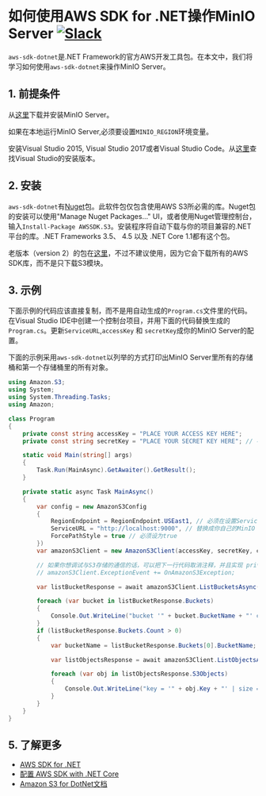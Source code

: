 # 如何使用AWS SDK for .NET操作MinIO Server [![Slack](https://slack.min.io/slack?type=svg)](https://slack.min.io)

`aws-sdk-dotnet`是.NET Framework的官方AWS开发工具包。在本文中，我们将学习如何使用`aws-sdk-dotnet`来操作MinIO Server。

## 1. 前提条件

从[这里](https://docs.min.io/docs/minio-quickstart-guide)下载并安装MinIO Server。

如果在本地运行MinIO Server,必须要设置`MINIO_REGION`环境变量。

安装Visual Studio 2015,  Visual Studio 2017或者Visual Studio Code。从[这里](https://www.visualstudio.com/downloads/)查找Visual Studio的安装版本。

## 2. 安装

`aws-sdk-dotnet`有[Nuget](https://www.nuget.org/packages/AWSSDK.S3/)包。此软件包仅包含使用AWS S3所必需的库。Nuget包的安装可以使用"Manage Nuget Packages..." UI，或者使用Nuget管理控制台，输入``Install-Package AWSSDK.S3``。安装程序将自动下载与你的项目兼容的.NET平台的库。.NET Frameworks 3.5、 4.5 以及 .NET Core 1.1都有这个包。

老版本（version 2）的包在[这里](https://www.nuget.org/packages/AWSSDK/)，不过不建议使用，因为它会下载所有的AWS SDK库，而不是只下载S3模块。

## 3. 示例

下面示例的代码应该直接复制，而不是用自动生成的``Program.cs``文件里的代码。在Visual Studio IDE中创建一个控制台项目，并用下面的代码替换生成的``Program.cs``。更新``ServiceURL``,``accessKey`` 和 ``secretKey``成你的MinIO Server的配置。

下面的示例采用`aws-sdk-dotnet`以列举的方式打印出MinIO Server里所有的存储桶和第一个存储桶里的所有对象。

```csharp
using Amazon.S3;
using System;
using System.Threading.Tasks;
using Amazon;

class Program
{
    private const string accessKey = "PLACE YOUR ACCESS KEY HERE";
    private const string secretKey = "PLACE YOUR SECRET KEY HERE"; // 不要把你的秘钥硬编码到你的代码中。

    static void Main(string[] args)
    {
        Task.Run(MainAsync).GetAwaiter().GetResult();
    }

    private static async Task MainAsync()
    {
        var config = new AmazonS3Config
        {
            RegionEndpoint = RegionEndpoint.USEast1, // 必须在设置ServiceURL前进行设置，并且需要和`MINIO_REGION`环境变量一致。
            ServiceURL = "http://localhost:9000", // 替换成你自己的MinIO Server的URL
            ForcePathStyle = true // 必须设为true
        })
        var amazonS3Client = new AmazonS3Client(accessKey, secretKey, config); 

        // 如果你想调试与S3存储的通信的话，可以把下一行代码取消注释，并且实现 private void OnAmazonS3Exception(object sender, Amazon.Runtime.ExceptionEventArgs e)
        // amazonS3Client.ExceptionEvent += OnAmazonS3Exception;

        var listBucketResponse = await amazonS3Client.ListBucketsAsync();

        foreach (var bucket in listBucketResponse.Buckets)
        {
            Console.Out.WriteLine("bucket '" + bucket.BucketName + "' created at " + bucket.CreationDate);
        }
        if (listBucketResponse.Buckets.Count > 0)
        {
            var bucketName = listBucketResponse.Buckets[0].BucketName;

            var listObjectsResponse = await amazonS3Client.ListObjectsAsync(bucketName);

            foreach (var obj in listObjectsResponse.S3Objects)
            {
                Console.Out.WriteLine("key = '" + obj.Key + "' | size = " + obj.Size + " | tags = '" + obj.ETag + "' | modified = " + obj.LastModified);
            }
        }
    }
}
```

## 5. 了解更多

* [AWS SDK for .NET](https://aws.amazon.com/sdk-for-net/)
* [配置 AWS SDK with .NET Core](https://aws.amazon.com/blogs/developer/configuring-aws-sdk-with-net-core/)
* [Amazon S3 for DotNet文档](http://docs.aws.amazon.com/sdkfornet/v3/apidocs/Index.html)

